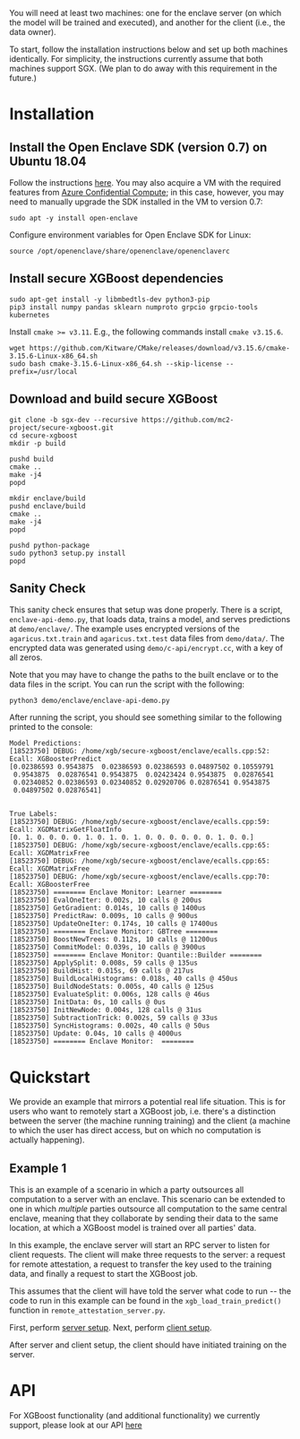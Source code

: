 
You will need at least two machines: one for the enclave server (on which the model will be trained and executed), and another for the client (i.e., the data owner).

To start, follow the installation instructions below and set up both machines identically. For simplicity, the instructions currently assume that both machines support SGX. (We plan to do away with this requirement in the future.)

# Installation

## Install the Open Enclave SDK (version 0.7) on Ubuntu 18.04
Follow the instructions [here](https://github.com/openenclave/openenclave/blob/master/docs/GettingStartedDocs/install_oe_sdk-Ubuntu_18.04.md).
You may also acquire a VM with the required features from [Azure Confidential Compute](https://azure.microsoft.com/en-us/solutions/confidential-compute/); in this case, however, you may need to manually upgrade the SDK installed in the VM to version 0.7:
```
sudo apt -y install open-enclave
```

Configure environment variables for Open Enclave SDK for Linux:
```
source /opt/openenclave/share/openenclave/openenclaverc
```

## Install secure XGBoost dependencies
```
sudo apt-get install -y libmbedtls-dev python3-pip
pip3 install numpy pandas sklearn numproto grpcio grpcio-tools kubernetes
```
Install ```cmake >= v3.11```. E.g., the following commands install ```cmake v3.15.6```.
```
wget https://github.com/Kitware/CMake/releases/download/v3.15.6/cmake-3.15.6-Linux-x86_64.sh
sudo bash cmake-3.15.6-Linux-x86_64.sh --skip-license --prefix=/usr/local
```

## Download and build secure XGBoost
```
git clone -b sgx-dev --recursive https://github.com/mc2-project/secure-xgboost.git
cd secure-xgboost
mkdir -p build 

pushd build
cmake ..
make -j4
popd

mkdir enclave/build
pushd enclave/build
cmake ..
make -j4
popd

pushd python-package
sudo python3 setup.py install
popd
```

## Sanity Check
This sanity check ensures that setup was done properly. There is a script, `enclave-api-demo.py`, that loads data, trains a model, and serves predictions at `demo/enclave/`. The example uses encrypted versions of the `agaricus.txt.train` and `agaricus.txt.test` data files from `demo/data/`. The encrypted data was generated using `demo/c-api/encrypt.cc`, with a key of all zeros.

Note that you may have to change the paths to the built enclave or to the data files in the script. You can run the script with the following:
```
python3 demo/enclave/enclave-api-demo.py
```
After running the script, you should see something similar to the following printed to the console:
```
Model Predictions:
[18523750] DEBUG: /home/xgb/secure-xgboost/enclave/ecalls.cpp:52: Ecall: XGBoosterPredict
[0.02386593 0.9543875  0.02386593 0.02386593 0.04897502 0.10559791
 0.9543875  0.02876541 0.9543875  0.02423424 0.9543875  0.02876541
 0.02340852 0.02386593 0.02340852 0.02920706 0.02876541 0.9543875
 0.04897502 0.02876541]


True Labels:
[18523750] DEBUG: /home/xgb/secure-xgboost/enclave/ecalls.cpp:59: Ecall: XGDMatrixGetFloatInfo
[0. 1. 0. 0. 0. 0. 1. 0. 1. 0. 1. 0. 0. 0. 0. 0. 0. 1. 0. 0.]
[18523750] DEBUG: /home/xgb/secure-xgboost/enclave/ecalls.cpp:65: Ecall: XGDMatrixFree
[18523750] DEBUG: /home/xgb/secure-xgboost/enclave/ecalls.cpp:65: Ecall: XGDMatrixFree
[18523750] DEBUG: /home/xgb/secure-xgboost/enclave/ecalls.cpp:70: Ecall: XGBoosterFree
[18523750] ======== Enclave Monitor: Learner ========
[18523750] EvalOneIter: 0.002s, 10 calls @ 200us
[18523750] GetGradient: 0.014s, 10 calls @ 1400us
[18523750] PredictRaw: 0.009s, 10 calls @ 900us
[18523750] UpdateOneIter: 0.174s, 10 calls @ 17400us
[18523750] ======== Enclave Monitor: GBTree ========
[18523750] BoostNewTrees: 0.112s, 10 calls @ 11200us
[18523750] CommitModel: 0.039s, 10 calls @ 3900us
[18523750] ======== Enclave Monitor: Quantile::Builder ========
[18523750] ApplySplit: 0.008s, 59 calls @ 135us
[18523750] BuildHist: 0.015s, 69 calls @ 217us
[18523750] BuildLocalHistograms: 0.018s, 40 calls @ 450us
[18523750] BuildNodeStats: 0.005s, 40 calls @ 125us
[18523750] EvaluateSplit: 0.006s, 128 calls @ 46us
[18523750] InitData: 0s, 10 calls @ 0us
[18523750] InitNewNode: 0.004s, 128 calls @ 31us
[18523750] SubtractionTrick: 0.002s, 59 calls @ 33us
[18523750] SyncHistograms: 0.002s, 40 calls @ 50us
[18523750] Update: 0.04s, 10 calls @ 4000us
[18523750] ======== Enclave Monitor:  ========
```

# Quickstart
We provide an example that mirrors a potential real life situation. This is for users who want to remotely start a XGBoost job, i.e. there's a distinction between the server (the machine running training) and the client (a machine to which the user has direct access, but on which no computation is actually happening).


## Example 1
This is an example of a scenario in which a party outsources all computation to a server with an enclave. This scenario can be extended to one in which *multiple* parties outsource all computation to the same central enclave, meaning that they collaborate by sending their data to the same location, at which a XGBoost model is trained over all parties' data.

In this example, the enclave server will start an RPC server to listen for client requests. The client will make three requests to the server: a request for remote attestation, a request to transfer the key used to the training data, and finally a request to start the XGBoost job.

This assumes that the client will have told the server what code to run -- the code to run in this example can be found in the `xgb_load_train_predict()` function in `remote_attestation_server.py`. 

First, perform [server setup](server/).
Next, perform [client setup](client/).

After server and client setup, the client should have initiated training on the server. 


# API
For XGBoost functionality (and additional functionality) we currently support, please look at our API [here](API.md)
